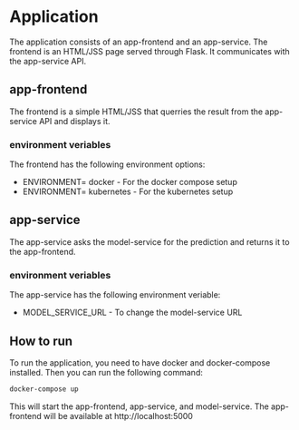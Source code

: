 # Application

The application consists of an app-frontend and an app-service. The frontend is an HTML/JSS page served through Flask. It communicates with the app-service API.


## app-frontend
The frontend is a simple HTML/JSS that querries the result from the app-service API and displays it.

### environment veriables
The frontend has the following environment options:
- ENVIRONMENT= docker - For the docker compose setup
- ENVIRONMENT= kubernetes - For the kubernetes setup


## app-service
The app-service asks the model-service for the prediction and returns it to the app-frontend.

### environment veriables
The app-service has the following environment veriable:
- MODEL_SERVICE_URL - To change the model-service URL


## How to run
To run the application, you need to have docker and docker-compose installed. Then you can run the following command:
```bash
docker-compose up
```

This will start the app-frontend, app-service, and model-service. The app-frontend will be available at http://localhost:5000



